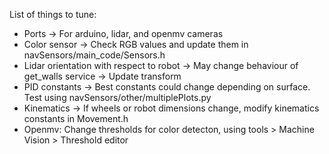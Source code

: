 List of things to tune:

- Ports -> For arduino, lidar, and openmv cameras
- Color sensor -> Check RGB values and update them in navSensors/main_code/Sensors.h
- Lidar orientation with respect to robot -> May change behaviour of get_walls service -> Update transform
- PID constants -> Best constants could change depending on surface. Test using navSensors/other/multiplePlots.py
- Kinematics -> If wheels or robot dimensions change, modify kinematics constants in Movement.h
- Openmv: Change thresholds for color detecton, using tools > Machine Vision > Threshold editor

